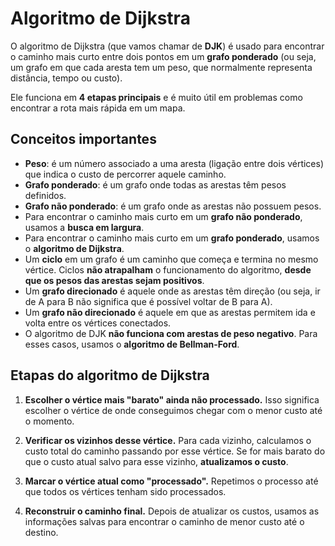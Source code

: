 # Algoritmo de Dijkstra

O algoritmo de Dijkstra (que vamos chamar de **DJK**) é usado para encontrar o caminho mais curto entre dois pontos em um **grafo ponderado** (ou seja, um grafo em que cada aresta tem um peso, que normalmente representa distância, tempo ou custo).

Ele funciona em **4 etapas principais** e é muito útil em problemas como encontrar a rota mais rápida em um mapa.

## Conceitos importantes

* **Peso**: é um número associado a uma aresta (ligação entre dois vértices) que indica o custo de percorrer aquele caminho.
* **Grafo ponderado**: é um grafo onde todas as arestas têm pesos definidos.
* **Grafo não ponderado**: é um grafo onde as arestas não possuem pesos.
* Para encontrar o caminho mais curto em um **grafo não ponderado**, usamos a **busca em largura**.
* Para encontrar o caminho mais curto em um **grafo ponderado**, usamos o **algoritmo de Dijkstra**.
* Um **ciclo** em um grafo é um caminho que começa e termina no mesmo vértice. Ciclos **não atrapalham** o funcionamento do algoritmo, **desde que os pesos das arestas sejam positivos**.
* Um **grafo direcionado** é aquele onde as arestas têm direção (ou seja, ir de A para B não significa que é possível voltar de B para A).
* Um **grafo não direcionado** é aquele em que as arestas permitem ida e volta entre os vértices conectados.
* O algoritmo de DJK **não funciona com arestas de peso negativo**. Para esses casos, usamos o **algoritmo de Bellman-Ford**.

## Etapas do algoritmo de Dijkstra

1. **Escolher o vértice mais "barato" ainda não processado.**
   Isso significa escolher o vértice de onde conseguimos chegar com o menor custo até o momento.

2. **Verificar os vizinhos desse vértice.**
   Para cada vizinho, calculamos o custo total do caminho passando por esse vértice.
   Se for mais barato do que o custo atual salvo para esse vizinho, **atualizamos o custo**.

3. **Marcar o vértice atual como "processado".**
   Repetimos o processo até que todos os vértices tenham sido processados.

4. **Reconstruir o caminho final.**
   Depois de atualizar os custos, usamos as informações salvas para encontrar o caminho de menor custo até o destino.

